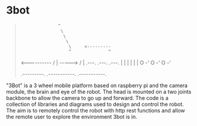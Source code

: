 3bot
====



>                   ^
>                    \
>                     \
>                      \
>                       \     <---------
>                       ^              ^
><----------           /               |
>     ----->          /                |
>   .---.          .---.             .---.
>   |   |          |   |             |   |
>   O  -'          O  -'             O  -'
>                                       
> .---------.    .-----------.    .-----------.



"3Bot" is a 3 wheel mobile platform based on raspberry pi and the camera module, the brain and eye of the robot. 
The head is mounted on a two joints backbone to allow the camera to go up and forward.
The code is a collection of libraries and diagrams used to design and control the robot. 
The aim is to remotely control the robot with http rest functions and allow the remote user to explore the environment 3bot is in.


